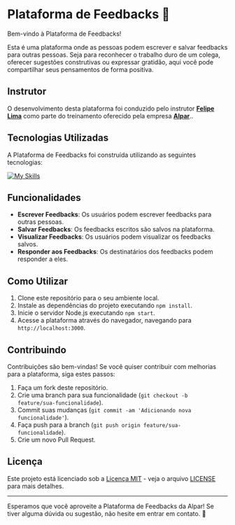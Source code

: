 # Plataforma de Feedbacks 📝

Bem-vindo à Plataforma de Feedbacks!

Esta é uma plataforma onde as pessoas podem escrever e salvar feedbacks para outras pessoas. Seja para reconhecer o trabalho duro de um colega, oferecer sugestões construtivas ou expressar gratidão, aqui você pode compartilhar seus pensamentos de forma positiva.

## Instrutor

O desenvolvimento desta plataforma foi conduzido pelo instrutor <a href="https://github.com/felipe-ds-lima">**Felipe Lima**<a> como parte do treinamento oferecido pela empresa <a href="https://alpar.com.br">**Alpar**<a>..

## Tecnologias Utilizadas

A Plataforma de Feedbacks foi construída utilizando as seguintes tecnologias:

 [![My Skills](https://skillicons.dev/icons?i=javascript,express,prisma,sqlite,bootstrap,html,css)]([[https://skillicons.dev]])

## Funcionalidades

- **Escrever Feedbacks**: Os usuários podem escrever feedbacks para outras pessoas.
- **Salvar Feedbacks**: Os feedbacks escritos são salvos na plataforma.
- **Visualizar Feedbacks**: Os usuários podem visualizar os feedbacks salvos.
- **Responder aos Feedbacks**: Os destinatários dos feedbacks podem responder a eles.

## Como Utilizar

1. Clone este repositório para o seu ambiente local.
2. Instale as dependências do projeto executando `npm install`.
3. Inicie o servidor Node.js executando `npm start`.
4. Acesse a plataforma através do navegador, navegando para `http://localhost:3000`.

## Contribuindo

Contribuições são bem-vindas! Se você quiser contribuir com melhorias para a plataforma, siga estes passos:

1. Faça um fork deste repositório.
2. Crie uma branch para sua funcionalidade (`git checkout -b feature/sua-funcionalidade`).
3. Commit suas mudanças (`git commit -am 'Adicionando nova funcionalidade'`).
4. Faça push para a branch (`git push origin feature/sua-funcionalidade`).
5. Crie um novo Pull Request.

## Licença

Este projeto está licenciado sob a [Licença MIT](https://opensource.org/licenses/MIT) - veja o arquivo [LICENSE](LICENSE) para mais detalhes.

---

Esperamos que você aproveite a Plataforma de Feedbacks da Alpar! Se tiver alguma dúvida ou sugestão, não hesite em entrar em contato. 🚀

